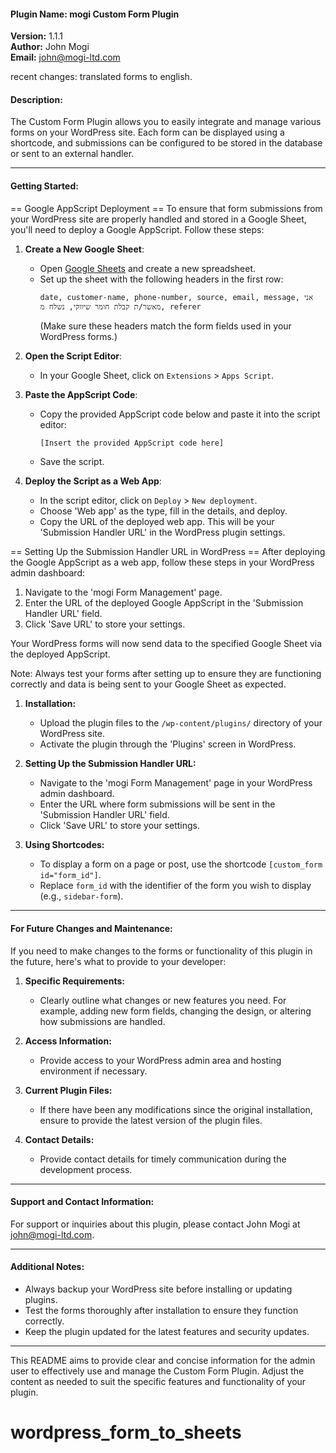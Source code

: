 #### Plugin Name: mogi Custom Form Plugin

**Version:** 1.1.1  
**Author:** John Mogi  
**Email:** john@mogi-ltd.com


recent changes:
translated forms to english.

#### Description:

The Custom Form Plugin allows you to easily integrate and manage various forms on your WordPress site. Each form can be displayed using a shortcode, and submissions can be configured to be stored in the database or sent to an external handler.

---

#### Getting Started:

== Google AppScript Deployment ==
To ensure that form submissions from your WordPress site are properly handled and stored in a Google Sheet, you'll need to deploy a Google AppScript. Follow these steps:

1. **Create a New Google Sheet**:
   - Open [Google Sheets](https://sheets.google.com) and create a new spreadsheet.
   - Set up the sheet with the following headers in the first row:
     ```
     date, customer-name, phone-number, source, email, message, אני מאשר/ת קבלת חומר שיווקי, נשלח מ, referer
     ```
     (Make sure these headers match the form fields used in your WordPress forms.)

2. **Open the Script Editor**:
   - In your Google Sheet, click on `Extensions` > `Apps Script`.

3. **Paste the AppScript Code**:
   - Copy the provided AppScript code below and paste it into the script editor:
     ```javascript
     [Insert the provided AppScript code here]
     ```
   - Save the script.

4. **Deploy the Script as a Web App**:
   - In the script editor, click on `Deploy` > `New deployment`.
   - Choose 'Web app' as the type, fill in the details, and deploy.
   - Copy the URL of the deployed web app. This will be your 'Submission Handler URL' in the WordPress plugin settings.

== Setting Up the Submission Handler URL in WordPress ==
After deploying the Google AppScript as a web app, follow these steps in your WordPress admin dashboard:

1. Navigate to the 'mogi Form Management' page.
2. Enter the URL of the deployed Google AppScript in the 'Submission Handler URL' field.
3. Click 'Save URL' to store your settings.

Your WordPress forms will now send data to the specified Google Sheet via the deployed AppScript.

Note: Always test your forms after setting up to ensure they are functioning correctly and data is being sent to your Google Sheet as expected.


1. **Installation:**

   - Upload the plugin files to the `/wp-content/plugins/` directory of your WordPress site.
   - Activate the plugin through the 'Plugins' screen in WordPress.

2. **Setting Up the Submission Handler URL:**

   - Navigate to the 'mogi Form Management' page in your WordPress admin dashboard.
   - Enter the URL where form submissions will be sent in the 'Submission Handler URL' field.
   - Click 'Save URL' to store your settings.

3. **Using Shortcodes:**
   - To display a form on a page or post, use the shortcode `[custom_form id="form_id"]`.
   - Replace `form_id` with the identifier of the form you wish to display (e.g., `sidebar-form`).

---

#### For Future Changes and Maintenance:

If you need to make changes to the forms or functionality of this plugin in the future, here's what to provide to your developer:

1. **Specific Requirements:**

   - Clearly outline what changes or new features you need. For example, adding new form fields, changing the design, or altering how submissions are handled.

2. **Access Information:**

   - Provide access to your WordPress admin area and hosting environment if necessary.

3. **Current Plugin Files:**

   - If there have been any modifications since the original installation, ensure to provide the latest version of the plugin files.

4. **Contact Details:**
   - Provide contact details for timely communication during the development process.

---

#### Support and Contact Information:

For support or inquiries about this plugin, please contact John Mogi at john@mogi-ltd.com.

---

#### Additional Notes:

- Always backup your WordPress site before installing or updating plugins.
- Test the forms thoroughly after installation to ensure they function correctly.
- Keep the plugin updated for the latest features and security updates.

---

This README aims to provide clear and concise information for the admin user to effectively use and manage the Custom Form Plugin. Adjust the content as needed to suit the specific features and functionality of your plugin.
# wordpress_form_to_sheets
